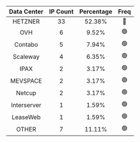 | Data Center | IP Count | Percentage | Freq |
|:------------:|:--------:|:-----------:|:-----:|
| HETZNER | 33 | 52.38% | 🔴 |
| OVH | 6 | 9.52% | 🟢 |
| Contabo | 5 | 7.94% | 🟢 |
| Scaleway | 4 | 6.35% | 🟢 |
| IPAX | 2 | 3.17% | 🟢 |
| MEVSPACE | 2 | 3.17% | 🟢 |
| Netcup | 2 | 3.17% | 🟢 |
| Interserver | 1 | 1.59% | 🟢 |
| LeaseWeb | 1 | 1.59% | 🟢 |
| OTHER | 7 | 11.11% | 🟢 |